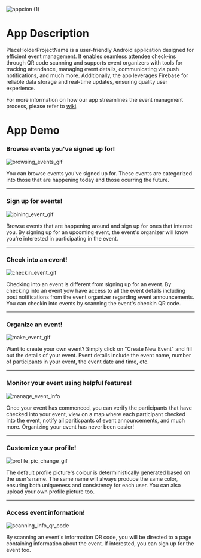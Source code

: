 ![appcion (1)](https://github.com/CMPUT301W24T05/PlaceHolderProjectName/assets/132036962/b677a8cd-ac2d-4bb3-9897-e9e8e2760535)



# App Description

PlaceHolderProjectName is a user-friendly Android application designed for efficient event management. It enables seamless attendee check-ins through QR code scanning and supports event organizers with tools for tracking attendance, managing event details, communicating via push notifications, and much more. Additionally, the app leverages Firebase for reliable data storage and real-time updates, ensuring quality user experience.

For more information on how our app streamlines the event managment process, please refer to [wiki](https://github.com/CMPUT301W24T05/PlaceHolderProjectName/wiki).

# App Demo

### Browse events you've signed up for!

![browsing_events_gif](https://github.com/user-attachments/assets/531f32f4-bdf9-4af1-8aa3-fc1a5ad3b0d4)

You can browse events you've signed up for. These events are categorized into those that are happening today and those ocurring the future.

---

### Sign up for events!

![joining_event_gif](https://github.com/user-attachments/assets/91883122-6f0a-4215-90ee-d9b176ddef9e)

Browse events that are happening around and sign up for ones that interest you. By signing up for an upcoming event, the event's organizer will know you're interested in participating in the event.


---

### Check into an event!


![checkin_event_gif](https://github.com/user-attachments/assets/33d27029-3598-43b7-af5f-73c30e380b8a)

Checking into an event is different from signing up for an event. By checking into an event yow have access to all the event details including post notifications from the event organizer regarding event announcements. You can checkin into events by scanning the event's checkin QR code.

---

### Organize an event!

![make_event_gif](https://github.com/user-attachments/assets/fb0352c6-f6c9-4469-a32c-1eb08544fbf4)

Want to create your own event? Simply click on "Create New Event" and fill out the details of your event. Event details include the event name, number of participants in your event, the event date and time, etc. 

---
### Monitor your event using helpful features!


![manage_event_info](https://github.com/user-attachments/assets/ba098c0a-3998-44c4-b291-744df926e106)


Once your event has commenced, you can verify the participants that have checked into your event, view on a map where each participant checked into the event, notify all pariticpants of event announcements, and much more. Organizing your event has never been easier! 

---

### Customize your profile!

![profile_pic_change_gif](https://github.com/user-attachments/assets/9fc39830-0735-423b-9f89-f1d41864a657)

The default profile picture's colour is deterministically generated based on the user's name. The same name will always produce the same color, ensuring both uniqueness and consistency for each user. You can also upload your own profile picture too.

---

### Access event information!

![scanning_info_qr_code](https://github.com/user-attachments/assets/8e69217f-4862-4f3f-910b-9ba1084cfa14)

By scanning an event's information QR code, you will be directed to a page containing information about the event. If interested, you can sign up for the event too.




